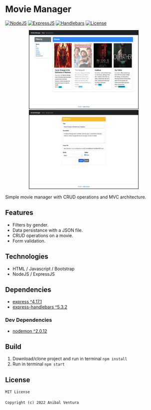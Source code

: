 # Movie Manager

[![NodeJS](https://img.shields.io/static/v1?label=NodeJS&message=16.15.0&color=green)](https://nodejs.org/en/)
[![ExpressJS](https://img.shields.io/static/v1?label=ExpressJS&message=4.17.1&color=000000)](https://expressjs.com/)
[![Handlebars](https://img.shields.io/static/v1?label=Handlebars&message=5.3.2&color=9E380D)](https://handlebarsjs.com/)
[![License](https://img.shields.io/static/v1?label=License&message=MIT&color=blue)](LICENSE.md)

<p align="center">
  <img src="screenshots/1-home-page.png" height=250px width=350px style="border:1px solid black;" />
  <img src="screenshots/2-edit-page.png" height=250px  width=350px style="border:1px solid black;" />
</p>


Simple movie manager with CRUD operations and MVC architecture.

## Features

- Filters by gender.
- Data persistance with a JSON file.
- CRUD operations on a movie.
- Form validation.

## Technologies

- HTML / Javascript / Bootstrap
- NodeJS / ExpressJS

## Dependencies

- [express ^4.17.1](https://www.npmjs.com/package/express)
- [express-handlebars ^5.3.2](https://www.npmjs.com/package/express-handlebars)

### Dev Dependencies

- [nodemon ^2.0.12](https://www.npmjs.com/package/nodemon)

## Build

1. Download/clone project and run in terminal `npm install`
2. Run in terminal `npm start`

## License

```xml
MIT License

Copyright (c) 2022 Anibal Ventura
```
